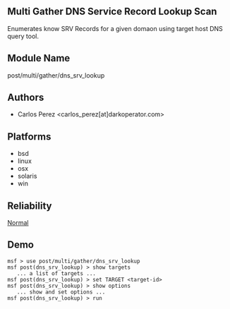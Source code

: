 ## Multi Gather DNS Service Record Lookup Scan

Enumerates know SRV Records for a given domaon using target 
host DNS query tool.


## Module Name
post/multi/gather/dns_srv_lookup

## Authors
* Carlos Perez <carlos_perez[at]darkoperator.com>





## Platforms
* bsd
* linux
* osx
* solaris
* win

## Reliability
[Normal](https://github.com/rapid7/metasploit-framework/wiki/Exploit-Ranking)

## Demo

```
msf > use post/multi/gather/dns_srv_lookup
msf post(dns_srv_lookup) > show targets
   ... a list of targets ...
msf post(dns_srv_lookup) > set TARGET <target-id>
msf post(dns_srv_lookup) > show options
   ... show and set options ...
msf post(dns_srv_lookup) > run
```
    
    